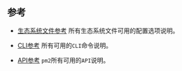 ## 参考

- [生态系统文件参考](ecosystem_file.md)
所有生态系统文件可用的配置选项说明。

- [CLI参考](cli.md)
所有可用的`CLI`命令说明。

- [API参考](api.md)
`pm2`所有可用的`API`说明。

